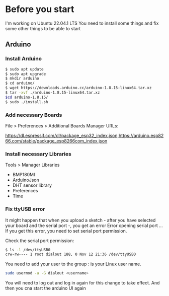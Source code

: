 # Before you start

I'm working on Ubuntu 22.04.1 LTS 
You need to install some things and fix some other things to be able to start

## Arduino

### Install Arduino

```sh
$ sudo apt update
$ sudo apt upgrade
$ mkdir arduino
$ cd arduino/
$ wget https://downloads.arduino.cc/arduino-1.8.15-linux64.tar.xz
$ tar -xvf ./arduino-1.8.15-linux64.tar.xz
$cd arduino-1.8.15/
$ sudo ./install.sh
```

### Add necessary Boards

File > Preferences > Additional Boards Manager URLs:

https://dl.espressif.com/dl/package_esp32_index.json,https://arduino.esp8266.com/stable/package_esp8266com_index.json


### Install necessary Libraries

Tools > Manager Libraries

 * BMP180MI
 * ArduinoJson
 * DHT sensor library
 * Preferences
 * Time


### Fix ttyUSB error

It might happen that when you upload a sketch - after you have selected your board and the serial port -, you get an error Error opening serial port ... If you get this error, you need to set serial port permission.

Check the serial port permission:

```sh
$ ls -l /dev/ttyUSB0
crw-rw---- 1 root dialout 188, 0 Nov 12 21:36 /dev/ttyUSB0
```

You need to add your user to the group
<username>: is your Linux user name.

```sh
sudo usermod -a -G dialout <username>
```

You will need to log out and log in again for this change to take effect.
And then you cna start the arduino UI again




